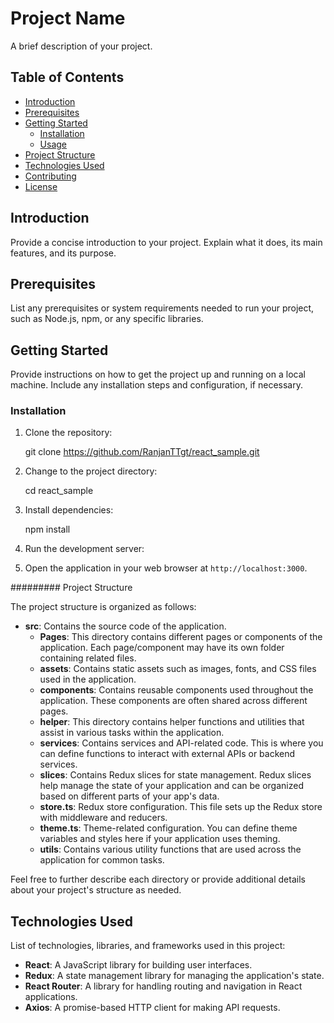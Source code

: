 # Project Name

A brief description of your project.

## Table of Contents

- [Introduction](#introduction)
- [Prerequisites](#prerequisites)
- [Getting Started](#getting-started)
  - [Installation](#installation)
  - [Usage](#usage)
- [Project Structure](#project-structure)
- [Technologies Used](#technologies-used)
- [Contributing](#contributing)
- [License](#license)

## Introduction

Provide a concise introduction to your project. Explain what it does, its main features, and its purpose.

## Prerequisites

List any prerequisites or system requirements needed to run your project, such as Node.js, npm, or any specific libraries.

## Getting Started

Provide instructions on how to get the project up and running on a local machine. Include any installation steps and configuration, if necessary.

### Installation

1. Clone the repository:

   git clone https://github.com/RanjanTTgt/react_sample.git

2. Change to the project directory:

   cd react_sample

3. Install dependencies:
  
   npm install

4. Run the development server:
   
5. Open the application in your web browser at `http://localhost:3000`.



######### Project Structure

The project structure is organized as follows:

- **src**: Contains the source code of the application.
  - **Pages**: This directory contains different pages or components of the application. Each page/component may have its own folder containing related files.
  - **assets**: Contains static assets such as images, fonts, and CSS files used in the application.
  - **components**: Contains reusable components used throughout the application. These components are often shared across different pages.
  - **helper**: This directory contains helper functions and utilities that assist in various tasks within the application.
  - **services**: Contains services and API-related code. This is where you can define functions to interact with external APIs or backend services.
  - **slices**: Contains Redux slices for state management. Redux slices help manage the state of your application and can be organized based on different parts of your app's data.
  - **store.ts**: Redux store configuration. This file sets up the Redux store with middleware and reducers.
  - **theme.ts**: Theme-related configuration. You can define theme variables and styles here if your application uses theming.
  - **utils**: Contains various utility functions that are used across the application for common tasks.

Feel free to further describe each directory or provide additional details about your project's structure as needed.

## Technologies Used

List of technologies, libraries, and frameworks used in this project:

- **React**: A JavaScript library for building user interfaces.
- **Redux**: A state management library for managing the application's state.
- **React Router**: A library for handling routing and navigation in React applications.
- **Axios**: A promise-based HTTP client for making API requests.


